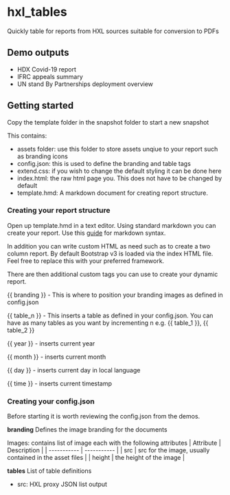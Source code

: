 # hxl_tables

Quickly table for reports from HXL sources suitable for conversion to PDFs

## Demo outputs

- HDX Covid-19 report
- IFRC appeals summary
- UN stand By Partnerships deployment overview

## Getting started

Copy the template folder in the snapshot folder to start a new snapshot

This contains:

- assets folder: use this folder to store assets unqiue to your report such as branding icons
- config.json: this is used to define the branding and table tags
- extend.css: if you wish to change the default styling it can be done here
- index.html: the raw html page you. This does not have to be changed by default
- template.hmd: A markdown document for creating report structure.

### Creating your report structure

Open up template.hmd in a text editor. Using standard markdown you can create your report. Use this [guide](https://www.markdownguide.org/cheat-sheet/) for markdown syntax.

In addition you can write custom HTML as need such as to create a two column report. By default Bootstrap v3 is loaded via the index HTML file. Feel free to replace this with your preferred framework.

There are then additional custom tags you can use to create your dynamic report.

{{ branding }} - This is where to position your branding images as defined in config.json

{{ table_n }} - This inserts a table as defined in your config.json. You can have as many tables as you want by incrementing n e.g. {{ table_1 }}, {{ table_2 }}

{{ year }} - inserts current year

{{ month }} -  inserts current month

{{ day }} -  inserts current day in local language

{{ time }} - inserts current timestamp

### Creating your config.json

Before starting it is worth reviewing the config.json from the demos.

**branding**
Defines the image branding for the documents

Images: contains list of image each with the following attributes
| Attribute | Description |
| ----------- | ----------- |
| src | src for the image, usually contained in the asset files |
| height | the height of the image |

**tables**
List of table definitions

- src: HXL proxy JSON list output
